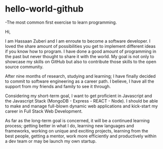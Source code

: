 # hello-world-github
-The most common first exercise to learn programming.

Hi,

I am Hassaan Zuberi and I am enroute to become a software developer. I loved the share amount of possibilities you get to implement different ideas if you know how to program. I have done a good amount of programming in the past but never thought to share it with the world. My goal is not only to showcase my skills on GitHub but also to contribute those skills to the open source community. 

After nine months of research, studying and learning; I have finally decided to commit to software engineering as a career path. I believe, I have all the support from my friends and family to see it through. 

Considering my short-term goal, I want to get proficient in Javascript and the Javascript Stack (MongoDB - Express - REACT - Node). I should be able to make and manage full-blown dynamic web applications and kick-start my career in Full Stack Web Development. 

As far as the long-term goal is concerned, it will be a continued learning process; getting better in what I do, learning new languages and frameworks, working on unique and exciting projects, learning from the best people, getting a mentor, work more efficiently and productively within a dev team or may be launch my own startup. 

